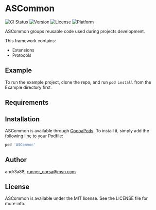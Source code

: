 # ASCommon

[![CI Status](http://img.shields.io/travis/andr3a88/ASCommon.svg?style=flat)](https://travis-ci.org/andr3a88/ASCommon)
[![Version](https://img.shields.io/cocoapods/v/ASCommon.svg?style=flat)](http://cocoapods.org/pods/ASCommon)
[![License](https://img.shields.io/cocoapods/l/ASCommon.svg?style=flat)](http://cocoapods.org/pods/ASCommon)
[![Platform](https://img.shields.io/cocoapods/p/ASCommon.svg?style=flat)](http://cocoapods.org/pods/ASCommon)

ASCommon groups reusable code used during projects development.

This framework contains:
+ Extensions
+ Protocols


## Example

To run the example project, clone the repo, and run `pod install` from the Example directory first.

## Requirements

## Installation

ASCommon is available through [CocoaPods](http://cocoapods.org). To install
it, simply add the following line to your Podfile:

```ruby
pod 'ASCommon'
```

## Author

andr3a88, runner_corsa@msn.com

## License

ASCommon is available under the MIT license. See the LICENSE file for more info.
